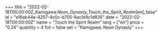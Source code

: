 +++
title = "2022-02-18T00:00:00Z_Kamigawa:_Neon_Dynasty_Touch_the_Spirit_Realm_[en]_false"
id = "e16ab44e-4257-4c0c-b705-8ac1e9c1d835"
date = "2022-02-18T00:00:00Z"
name = "Touch the Spirit Realm"
lang = ["en"]
price = "0.24"
quantity = 4
foil = false
set = "Kamigawa: Neon Dynasty"
+++

